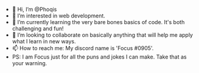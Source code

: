 - 👋 Hi, I’m @Phoqis
- 👀 I’m interested in web development.
- 🌱 I’m currently learning the very bare bones basics of code. It's both challenging and fun!
- 💞️ I’m looking to collaborate on basically anything that will help me apply what I learn in new ways.
- 📫 How to reach me: My discord name is 'Focus #0905'.
-  PS: I am Focus just for all the puns and jokes I can make. Take that as your warning.

<!---
Phoqis/Phoqis is a ✨ special ✨ repository because its `README.md` (this file) appears on your GitHub profile.
You can click the Preview link to take a look at your changes.
--->
